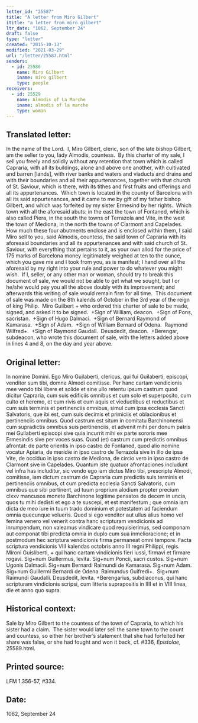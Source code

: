 ```yaml
---
letter_id: "25587"
title: "A letter from Miro Gilbert"
ititle: "a letter from miro gilbert"
ltr_date: "1062, September 24"
draft: false
type: "letter"
created: "2015-10-13"
modified: "2021-03-29"
url: "/letter/25587.html"
senders:
  - id: 25586
    name: Miro Gilbert
    iname: miro gilbert
    type: people
receivers:
  - id: 25529
    name: Almodis of La Marche
    iname: almodis of la marche
    type: woman
---
```

<h2> Translated letter:</h2><p>In the name of the Lord.&nbsp; I, Miro Gilbert, cleric, son of the late bishop Gilbert, am the seller to you, lady Almodis, countess.&nbsp; By this charter of my sale, I sell you freely and solidly without any retention that town which is called Capraria, with all its buildings, alone and above one another, with cultivated and barren [lands], with river banks and waters and viaducts and drains and with their boundaries and all their appurtenances, together with that church of St. Saviour, which is there, with its tithes and first fruits and offerings and all its appurtenances.&nbsp; Which town is located in the county of Barcelona with all its said appurtenances, and it came to me by gift of my father bishop Gilbert, and which was forfeited by my sister Ermesind by her rights.&nbsp; Which town with all the aforesaid abuts: in the east the town of Fontaned, which is also called Piera, in the south the towns of Terrazola and Vite, in the west the town of Mediona, in the north the towns of Clarmont and Capelades.&nbsp; How much these four abutments enclose and is enclosed within them, I said Miro sell to you, said Almodis, countess, the said town of Capraria with its aforesaid boundaries and all its appurtenances and with said church of St. Saviour, with everything that pertains to it, as your own allod for the price of 175 marks of Barcelona money legitimately weighed at ten to the ounce, which you gave me and I took from you, as is manifest; I hand over all the aforesaid by my right into your rule and power to do whatever you might wish.&nbsp; If I, seller, or any other man or woman, should try to break this document of sale, we would not be able to get what we sought, but I or he/she would pay you all the above doubly with its improvement; and afterwards this writing of sale would remain firm for all time.&nbsp; This document of sale was made on the 8th kalends of October in the 3rd year of the reign of king Philip.&nbsp; Miro Guilbert + who ordered this charter of sale to be made, signed, and asked it to be signed.&nbsp; +Sign of William, deacon.&nbsp; +Sign of Pons, sacristan.&nbsp; +Sign of Hugo Dalmaci.&nbsp; +Sign of Bernard Raymond of Kamarasa.&nbsp; +Sign of Adam.&nbsp; +Sign of William Bernard of Odena.&nbsp; Raymond Wilfred+.&nbsp; +Sign of Raymond Gaudall.&nbsp; Deusdedit, deacon.&nbsp; +Berengar, subdeacon, who wrote this document of sale, with the letters added above in lines 4 and 8, on the day and year above.</p><h2 class="mt-4"> Original letter:</h2><p>In nomine Domini. Ego Miro Guilaberti, clericus, qui fui Guilaberti, episcopi, venditor sum tibi, domne Almodi comitisse. Per hanc cartam vendicionis mee vendo tibi libere et solide et sine ullo retentu ipsum castrum quod dicitur Capraria, cum suis edificiis omnibus et cum solo et superposito, cum culto et heremo, et cum rivis et cum aquis et vieductibus et reductibus et cum suis terminis et pertinenciis omnibus, simul cum ipsa ecclesia Sancti Salvatoris, que ibi est, cum suis decimis et primiciis et oblacionibus et pertinenciis omnibus. Quod castrum est situm in comitatu Barchinonensi cum supradictis omnibus suis pertinenciis, et advenit mihi per donum patris mei Guilaberti episcopi sive quia incurrit mihi ex parte sororis mee Ermesindis sive per voces suas. Quod (et) castrum cum predictis omnibus afrontat: de parte orientis in ipso castro de Fontaned, quod alio nomine vocatur Apiaria, de meridie in ipso castro de Terrazola sive in illo de ipsa Vite, de occiduo in ipso castro de Mediona, de circio vero in ipso castro de Clarmont sive in Capelades. Quantum iste quatuor afrontaciones includunt vel infra has includitur, sic vendo ego iam dictus Miro tibi, prescripte Almodi, comitisse, iam dictum castrum de Capraria cum predictis suis terminis et pertinenciis omnibus, ct cum predicta ecclesia Sancti Salvatoris, cum omnibus que sibi pertinent, ad tuum proprium alodium propter precium clxxv mancusos monete Barchinone legitime pensatos de decem in uncia, quos tu mihi dedisti et ego a te suscepi, et est manifestum ; que omnia iam dicta de meo iure in tuum trado dominium et potestatem ad faciendum omnia quecunque volueris. Quod si ego venditor aut ullus alius homo vel femina venero vel venerit contra hanc scripturam vendicionis ad inrumpendum, non valeamus vindicare quod requisierimus, sed componam aut componat tibi predicta omnia in duplo cum sua inmelioracione; et in postmodum hec scriptura vendicionis firma permaneat omni tempore. Facta scriptura vendicionis VIII kalendas octobris anno III regni Philippi, regis. Mironi Guisliberti, + qui hanc cartam vindicionis fieri iussi, firmavi et firmare rogavi. Sig+num Guillermus, levita. Sig+num Poncii, sacri custos. Sig+num Ugonis Dalmacii. Sig+num Bernardi Raimundi de Kamarasa. Sig+num Adam. Sig+num Guillermi Bernardi de Odena. Raimundus Guifredi+.&nbsp; Sig+num Raimundi Gaudalli. Deusdedit, levita. +Berengarius, subdiaconus, qui hanc scripturam vindicionis scripsi, cum litteris suprapositis in IIII et in VIII linea, die et anno quo supra.</p><h2 class="mt-4"> Historical context:</h2><p>Sale by Miro Gilbert to the countess of the town of Capraria, to which his sister had a claim.&nbsp; The sister would later sell the same town to the count and countess, so either her brother’s statement that she had forfeited her share was false, or she had fought and won it back, cf. #336, <em>Epistolae,</em> 25589.html.</p><h2 class="mt-4"> Printed source:</h2><p>LFM 1.356-57, #334. &nbsp;</p><h2 class="mt-4"> Date:</h2>1062, September 24